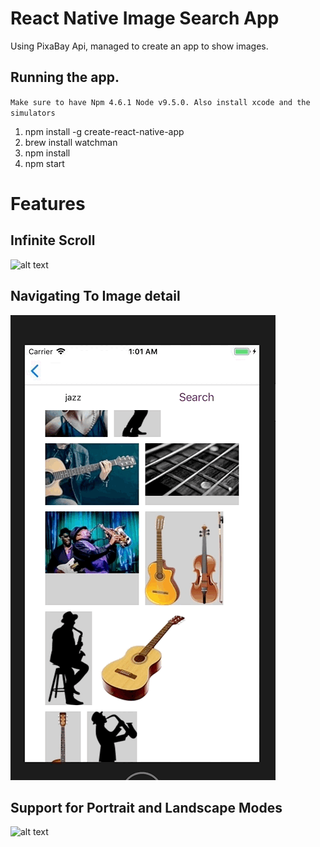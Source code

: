 # React Native Image Search App
Using PixaBay Api, managed to create an app to show images. 

## Running the app. 

`Make sure to have Npm 4.6.1 Node v9.5.0. Also install xcode and the simulators `
1. npm install -g create-react-native-app
2. brew install watchman
2. npm install
3. npm start



# Features 

## Infinite Scroll
![alt text](https://github.com/abbad/react-native-image-search-demo/blob/master/readme_assets/home_page%2Binfinite-scroll.gif "Infinite Scroll Demo")

## Navigating To Image detail 
![alt text](https://github.com/abbad/react-native-image-search-demo/blob/master/readme_assets/images-to-image-details.gif "Navigating To Image detail")

## Support for Portrait and Landscape Modes
![alt text](https://github.com/abbad/react-native-image-search-demo/blob/master/readme_assets/vertical-horizontal.gif "Support for vertical and horizontal")
